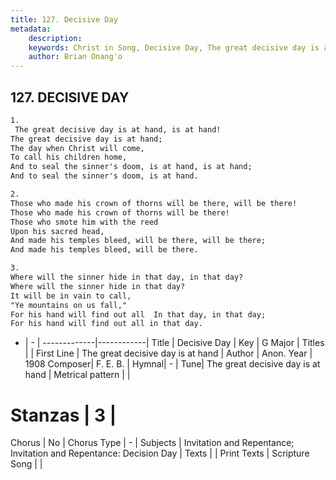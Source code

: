```yaml
---
title: 127. Decisive Day
metadata:
    description: 
    keywords: Christ in Song, Decisive Day, The great decisive day is at hand, 
    author: Brian Onang'o
---
```



## 127. DECISIVE DAY

```txt
1.
 The great decisive day is at hand, is at hand!
The great decisive day is at hand;
The day when Christ will come,
To call his children home,
And to seal the sinner's doom, is at hand, is at hand;
And to seal the sinner's doom, is at hand.

2.
Those who made his crown of thorns will be there, will be there!
Those who made his crown of thorns will be there!
Those who smote him with the reed 
Upon his sacred head,
And made his temples bleed, will be there, will be there;
And made his temples bleed, will be there.

3.
Where will the sinner hide in that day, in that day?
Where will the sinner hide in that day?
It will be in vain to call, 
"Ye mountains on us fall,"
For his hand will find out all  In that day, in that day;
For his hand will find out all in that day.

```

- |   -  |
-------------|------------|
Title | Decisive Day |
Key | G Major |
Titles |  |
First Line | The great decisive day is at hand |
Author | Anon.
Year | 1908
Composer| F. E. B. |
Hymnal|  - |
Tune| The great decisive day is at hand |
Metrical pattern | |
# Stanzas | 3 |
Chorus | No |
Chorus Type | - |
Subjects | Invitation and Repentance; Invitation and Repentance: Decision Day |
Texts |  |
Print Texts | 
Scripture Song |  |
  
